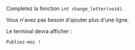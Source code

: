 Completez la fonction `int change_letter(void)`.

Vous n'avez pas besoin d'ajouter plus d'une ligne.

Le terminal devra afficher :

    Publiez-moi !